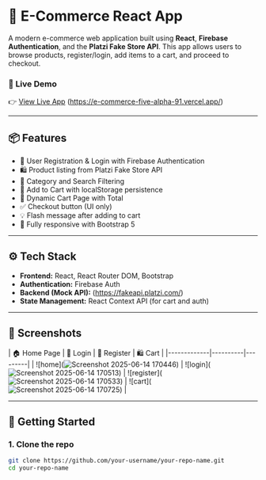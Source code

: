 # 🛒 E-Commerce React App

A modern e-commerce web application built using **React**, **Firebase Authentication**, and the **Platzi Fake Store API**. This app allows users to browse products, register/login, add items to a cart, and proceed to checkout.

### 🔗 Live Demo
👉 [View Live App](https://e-commerce-five-alpha-91.vercel.app/) (https://e-commerce-five-alpha-91.vercel.app/)

---

## 📦 Features

- 🔐 User Registration & Login with Firebase Authentication
- 🛍️ Product listing from Platzi Fake Store API
- 🧩 Category and Search Filtering
- 🛒 Add to Cart with localStorage persistence
- 🧾 Dynamic Cart Page with Total
- ✅ Checkout button (UI only)
- 💡 Flash message after adding to cart
- 📱 Fully responsive with Bootstrap 5

---

## ⚙️ Tech Stack

- **Frontend:** React, React Router DOM, Bootstrap
- **Authentication:** Firebase Auth
- **Backend (Mock API):** (https://fakeapi.platzi.com/)
- **State Management:** React Context API (for cart and auth)

---

## 🧪 Screenshots

| 🏠 Home Page | 🔐 Login | 🔐 Register | 🛍️ Cart |
|-------------|----------|---------|
| ![home](![Screenshot 2025-06-14 170446](https://github.com/user-attachments/assets/080324d9-e088-4b86-ae0d-0be65080a1e5)) | ![login](![Screenshot 2025-06-14 170513](https://github.com/user-attachments/assets/212099a5-790b-473b-803f-bf8593a2876a)) | ![register](![Screenshot 2025-06-14 170533](https://github.com/user-attachments/assets/fec55ac8-95bb-4abb-b9c9-e5385828bcd2)) | ![cart](![Screenshot 2025-06-14 170725](https://github.com/user-attachments/assets/bcf37ee5-59db-42e9-9511-b922db3b9430)) |

---

## 🚀 Getting Started

### 1. Clone the repo

```bash
git clone https://github.com/your-username/your-repo-name.git
cd your-repo-name


